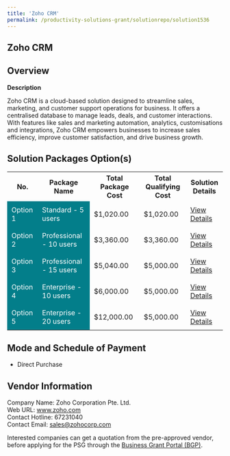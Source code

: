 ```yaml
---
title: 'Zoho CRM'
permalink: /productivity-solutions-grant/solutionrepo/solution1536
---
```


## Zoho CRM

## Overview

**Description**

Zoho CRM is a cloud-based solution designed to streamline sales, marketing, and customer support operations for business. It offers a centralised database to manage leads, deals, and customer interactions. With features like sales and marketing automation, analytics, customisations and integrations, Zoho CRM empowers businesses to increase sales efficiency, improve customer satisfaction, and drive business growth.

## Solution Packages Option(s)

<table>
<tr>
<th><b>No.</b></th>
<th><b>Package Name</b></th>
<th><b>Total Package Cost</b></th>
<th><b>Total Qualifying Cost</b></th>
<th><b>Solution Details</b></th>
</tr>
<tr>
<td style='padding: 10px; background-color: #037E8A; color: #FFFFFF;'>Option 1</td>
<td style='padding: 10px; background-color: #037E8A; color: #FFFFFF;'>Standard - 5 users</td>
<td style='padding: 10px;'>$1,020.00</td>
<td style='padding: 10px;'>$1,020.00</td>
<td style='padding: 10px;'><a href='/images/psg/Zoho_Corporation_Zoho_CRM_100823_Desensitised_Annex3_Part1.pdf' target='_blank'>View Details</a></td>
</tr>
<tr>
<td style='padding: 10px; background-color: #037E8A; color: #FFFFFF;'>Option 2</td>
<td style='padding: 10px; background-color: #037E8A; color: #FFFFFF;'>Professional - 10 users</td>
<td style='padding: 10px;'>$3,360.00</td>
<td style='padding: 10px;'>$3,360.00</td>
<td style='padding: 10px;'><a href='/images/psg/Zoho_Corporation_Zoho_CRM_100823_Desensitised_Annex3_Part2.pdf' target='_blank'>View Details</a></td>
</tr>
<tr>
<td style='padding: 10px; background-color: #037E8A; color: #FFFFFF;'>Option 3</td>
<td style='padding: 10px; background-color: #037E8A; color: #FFFFFF;'>Professional - 15 users</td>
<td style='padding: 10px;'>$5,040.00</td>
<td style='padding: 10px;'>$5,000.00</td>
<td style='padding: 10px;'><a href='/images/psg/Zoho_Corporation_Zoho_CRM_100823_Desensitised_Annex3_Part3.pdf' target='_blank'>View Details</a></td>
</tr>
<tr>
<td style='padding: 10px; background-color: #037E8A; color: #FFFFFF;'>Option 4</td>
<td style='padding: 10px; background-color: #037E8A; color: #FFFFFF;'>Enterprise - 10 users</td>
<td style='padding: 10px;'>$6,000.00</td>
<td style='padding: 10px;'>$5,000.00</td>
<td style='padding: 10px;'><a href='/images/psg/Zoho_Corporation_Zoho_CRM_100823_Desensitised_Annex3_Part4.pdf' target='_blank'>View Details</a></td>
</tr>
<tr>
<td style='padding: 10px; background-color: #037E8A; color: #FFFFFF;'>Option 5</td>
<td style='padding: 10px; background-color: #037E8A; color: #FFFFFF;'>Enterprise - 20 users</td>
<td style='padding: 10px;'>$12,000.00</td>
<td style='padding: 10px;'>$5,000.00</td>
<td style='padding: 10px;'><a href='/images/psg/Zoho_Corporation_Zoho_CRM_100823_Desensitised_Annex3_Part5.pdf' target='_blank'>View Details</a></td>
</tr>
</table>

## Mode and Schedule of Payment

 - Direct Purchase

## Vendor Information

 Company Name: Zoho Corporation Pte. Ltd.<br>Web URL: www.zoho.com <br>Contact Hotline: 67231040 <br>Contact Email: sales@zohocorp.com <br>

Interested companies can get a quotation from the pre-approved vendor, before applying for the PSG through the <a href='https://www.businessgrants.gov.sg/' target='_blank' rel='noopener'>Business Grant Portal (BGP)</a>.

<script src="/jquery/resize-tables.js"></script>
